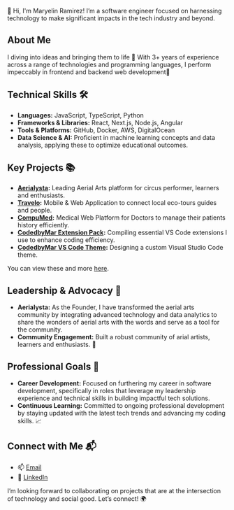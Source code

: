 👋 Hi, I'm Maryelin Ramirez! I’m a software engineer focused on harnessing technology to make significant impacts in the tech industry and beyond.

## About Me
I diving into ideas and bringing them to life 🌱
With 3+ years of experience across a range of technologies and programming languages, I perform impeccably in frontend and backend web development🚀

## Technical Skills 🛠️
- **Languages:** JavaScript, TypeScript, Python
- **Frameworks & Libraries:** React, Next.js, Node.js, Angular
- **Tools & Platforms:** GitHub, Docker, AWS, DigitalOcean 
- **Data Science & AI:** Proficient in machine learning concepts and data analysis, applying these to optimize educational outcomes.

## Key Projects 📚
- **[Aerialysta](https://github.com/maryelinv/aerialysta-site):** Leading Aerial Arts platform for circus performer, learners and enthusiasts.
- **[Travelo](https://github.com/maryelinv/travelo-site):** Mobile & Web Application to connect local eco-tours guides and people.
- **[CompuMed](https://github.com/maryelinv/compu-med-site):** Medical Web Platform for Doctors to manage their patients history efficiently.
- **[CodedbyMar Extension Pack](https://github.com/maryelinv/codedbymar-extension-pack):** Compiling essential VS Code extensions I use to enhance coding efficiency.
- **[CodedbyMar VS Code Theme](https://github.com/maryelinv/codedbymar-vs-code-theme):** Designing a custom Visual Studio Code theme.

You can view these and more [here](https://jeromehardaway.github.io/#).

## Leadership & Advocacy 🌟
- **Aerialysta:** As the Founder, I have transformed the aerial arts community by integrating advanced technology and data analytics to share the wonders of aerial arts with the words and serve as a tool for the community.
- **Community Engagement:** Built a robust community of arial artists, learners and enthusiasts. 🤝

## Professional Goals 🚀
- **Career Development:** Focused on furthering my career in software development, specifically in roles that leverage my leadership experience and technical skills in building impactful tech solutions.
- **Continuous Learning:** Committed to ongoing professional development by staying updated with the latest tech trends and advancing my coding skills. 📈

## Connect with Me 📬
- 📫 [Email](mailto:maryelinram@gmail.com)
- 🔗 [LinkedIn](https://www.linkedin.com/in/maryelinv/)

I’m looking forward to collaborating on projects that are at the intersection of technology and social good. Let’s connect! 🌍
